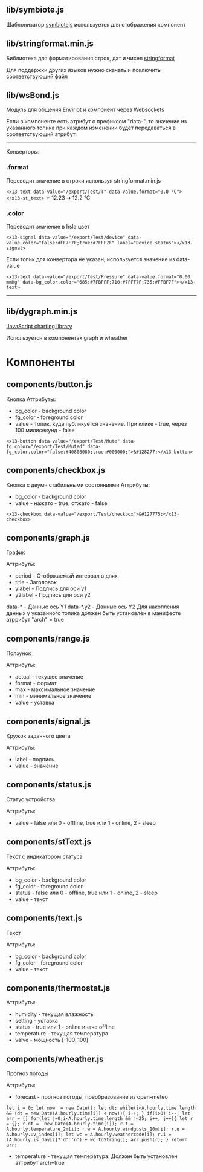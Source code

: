 ## lib/symbiote.js
Шаблонизатор [symbiotejs](https://symbiotejs.org/) используется для отображения компонент

## lib/stringformat.min.js
Библиотека для форматирования строк, дат и чисел [stringformat](https://github.com/dmester/sffjs)

Для поддержки других языков нужно скачать и поключить соответствующий [файл](https://github.com/dmester/sffjs/tree/master/dist/cultures)

## lib/wsBond.js
Модуль для общения Enviriot и компонент через Websockets

Если в компоненте есть атрибут с префиксом "data-", то значение из указанного топика при каждом изменении будет передаваться в соответствующий атрибут.

***

Конверторы:
### .format
Переводит значение в строки используя stringformat.min.js

`<x13-text data-value="/export/Test/T" data-value.format="0.0 °C"></x13-st_text>` ✧ 12.23 ➔ 12.2 °C

### .color
Переводит значение в hsla цвет

  `<x13-signal data-value="/export/Test/device" data-value.color="false:#FF7F7F;true:#7FFF7F" label="Device status"></x13-signal>`

Если топик для конвертора не указан, используется значение из data-value

  `<x13-text data-value="/export/Test/Pressure" data-value.format="0.00 mmHg" data-bg_color.color="685:#7FBFFF;710:#7FFF7F;735:#FFBF7F"></x13-text>`

***

## lib/dygraph.min.js
[JavaScript charting library](https://dygraphs.com/)

Используется в компонентах graph и wheather

# Компоненты
## components/button.js
Кнопка
Аттрибуты:
* bg_color - background color
* fg_color - foreground color
* value - Топик, куда публикуется значение. При клике - true, через 100 милисекунд - false

`<x13-button data-value="/export/Test/Mute" data-fg_color="/export/Test/Muted" data-fg_color.color="false:#40808080;true:#000000;">&#128277;</x13-button>`

## components/checkbox.js 
Кнопка с двумя стабильными состояниями
Аттрибуты:
* bg_color - background color
* value - нажато - true, отжато - false

`<x13-checkbox data-value="/export/Test/checkbox">&#127775;</x13-checkbox>`

## components/graph.js
График

Аттрибуты:
* period - Отобржаемый интервал в днях
* title - Заголовок
* ylabel - Подпись для оси y1
* y2label - Подпись для оси y2

data-* - Данные ось Y1
data-*.y2 - Данные ось Y2
Для накопления данных у указанного топика должен быть установлен в манифесте атррибут "arch" = true

## components/range.js
Ползунок

Аттрибуты:
* actual - текущее значение
* format - формат
* max - максимальное значение
* min - минимальное значение
* value - уставка

## components/signal.js
Кружок заданного цвета

Аттрибуты:
* label - подпись
* value - значение

## components/status.js
Статус устройства

Аттрибуты:
* value - false или 0 - offline, true или 1 - online, 2 - sleep

## components/stText.js
Текст с индикатором статуса

Аттрибуты:
* bg_color - background color
* fg_color - foreground color
* status - false или 0 - offline, true или 1 - online, 2 - sleep
* value - текст

## components/text.js
Текст

Аттрибуты:
* bg_color - background color
* fg_color - foreground color
* value - текст

## components/thermostat.js
Аттрибуты:
* humidity - текущая влажность
* setting - уставка
* status - true или 1 - online иначе offline
* temperature - текущая температура
* valve - мощность [-100..100]

## components/wheather.js
Прогноз погоды

Аттрибуты:
* forecast - прогноз погоды, преобразование из open-meteo

`let i = 0;
let now  = new Date();
let dt;
while(i<A.hourly.time.length && (dt = new Date(A.hourly.time[i]) < now)){
  i++;
}
if(i>0) i--;
let arr = []
for(let j=0;i<A.hourly.time.length && j<25; i++, j++){
  let r = {};
  r.dt =  new Date(A.hourly.time[i]);
  r.t = A.hourly.temperature_2m[i];
  r.w = A.hourly.windgusts_10m[i];
  r.u = A.hourly.uv_index[i];
  let wc = A.hourly.weathercode[i];
  r.i = (A.hourly.is_day[i]?'d':'n') + wc.toString();
  arr.push(r);
}
return arr;`
* temperature - текущая температура. Должен быть установлен аттрибут arch=true
